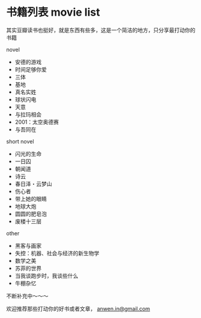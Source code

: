 书籍列表 movie list
========

其实豆瓣读书也挺好，就是东西有些多，这是一个简洁的地方，只分享最打动你的书籍

novel

* 安德的游戏
* 时间足够你爱
* 三体
* 基地
* 真名实姓
* 球状闪电
* 天意
* 与拉玛相会
* 2001：太空奥德赛
* 与吾同在

short novel

* 闪光的生命
* 一日囚
* 朝闻道
* 诗云
* 春日泽・云梦山
* 伤心者
* 带上她的眼睛
* 地球大炮
* 圆圆的肥皂泡
* 废楼十三层


other

* 黑客与画家
* 失控：机器、社会与经济的新生物学
* 数学之美
* 苏菲的世界
* 当我谈跑步时，我谈些什么
* 牛棚杂忆

不断补充中～～～

欢迎推荐那些打动你的好书或者文章， anwen.in@gmail.com





